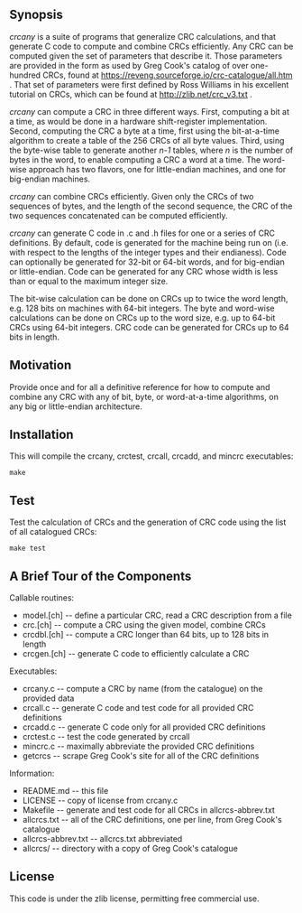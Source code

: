 Synopsis
--------

_crcany_ is a suite of programs that generalize CRC calculations, and that
generate C code to compute and combine CRCs efficiently. Any CRC can be
computed given the set of parameters that describe it. Those parameters are
provided in the form as used by Greg Cook's catalog of over one-hundred CRCs,
found at https://reveng.sourceforge.io/crc-catalogue/all.htm . That set of
parameters were first defined by Ross Williams in his excellent tutorial on
CRCs, which can be found at http://zlib.net/crc_v3.txt .

_crcany_ can compute a CRC in three different ways. First, computing a bit at a
time, as would be done in a hardware shift-register implementation. Second,
computing the CRC a byte at a time, first using the bit-at-a-time algorithm to
create a table of the 256 CRCs of all byte values. Third, using the byte-wise
table to generate another _n-1_ tables, where _n_ is the number of bytes in the
word, to enable computing a CRC a word at a time. The word-wise approach has
two flavors, one for little-endian machines, and one for big-endian machines.

_crcany_ can combine CRCs efficiently. Given only the CRCs of two sequences of
bytes, and the length of the second sequence, the CRC of the two sequences
concatenated can be computed efficiently.

_crcany_ can generate C code in .c and .h files for one or a series of CRC
definitions. By default, code is generated for the machine being run on (i.e.
with respect to the lengths of the integer types and their endianess). Code can
optionally be generated for 32-bit or 64-bit words, and for big-endian or
little-endian. Code can be generated for any CRC whose width is less than or
equal to the maximum integer size.

The bit-wise calculation can be done on CRCs up to twice the word length, e.g.
128 bits on machines with 64-bit integers. The byte and word-wise calculations
can be done on CRCs up to the word size, e.g. up to 64-bit CRCs using 64-bit
integers. CRC code can be generated for CRCs up to 64 bits in length.

Motivation
----------

Provide once and for all a definitive reference for how to compute and combine
any CRC with any of bit, byte, or word-at-a-time algorithms, on any big or
little-endian architecture.

Installation
------------

This will compile the crcany, crctest, crcall, crcadd, and mincrc executables:

    make

Test
----

Test the calculation of CRCs and the generation of CRC code using the list of
all catalogued CRCs:

    make test

A Brief Tour of the Components
------------------------

Callable routines:
- model.[ch] -- define a particular CRC, read a CRC description from a file
- crc.[ch] -- compute a CRC using the given model, combine CRCs
- crcdbl.[ch] -- compute a CRC longer than 64 bits, up to 128 bits in length
- crcgen.[ch] -- generate C code to efficiently calculate a CRC

Executables:
- crcany.c -- compute a CRC by name (from the catalogue) on the provided data
- crcall.c -- generate C code and test code for all provided CRC definitions
- crcadd.c -- generate C code only for all provided CRC definitions
- crctest.c -- test the code generated by crcall
- mincrc.c -- maximally abbreviate the provided CRC definitions
- getcrcs -- scrape Greg Cook's site for all of the CRC definitions

Information:
- README.md -- this file
- LICENSE -- copy of license from crcany.c
- Makefile -- generate and test code for all CRCs in allcrcs-abbrev.txt
- allcrcs.txt -- all of the CRC definitions, one per line, from Greg Cook's catalogue
- allcrcs-abbrev.txt -- allcrcs.txt abbreviated
- allcrcs/ -- directory with a copy of Greg Cook's catalogue

License
-------

This code is under the zlib license, permitting free commercial use.
